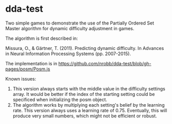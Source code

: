 # dda-test
Two simple games to demonstrate the use of the Partially Ordered Set Master algorithm for dynamic difficulty adjustment in games.

The algorithm is first described in:

Missura, O., & Gärtner, T. (2011). Predicting dynamic difficulty. In Advances in Neural Information Processing Systems (pp. 2007-2015).

The implementation is in https://github.com/nrobb/dda-test/blob/gh-pages/posm/Posm.js

Known issues:
1. This version always starts with the middle value in the difficulty settings array. It would be better if the index of the starting setting could be specificed when initializing the posm object.
2. The algorithm works by multiplying each setting's belief by the learning rate. This version always uses a learning rate of 0.75. Eventually, this will produce very small numbers, which might not be efficient or robust.
